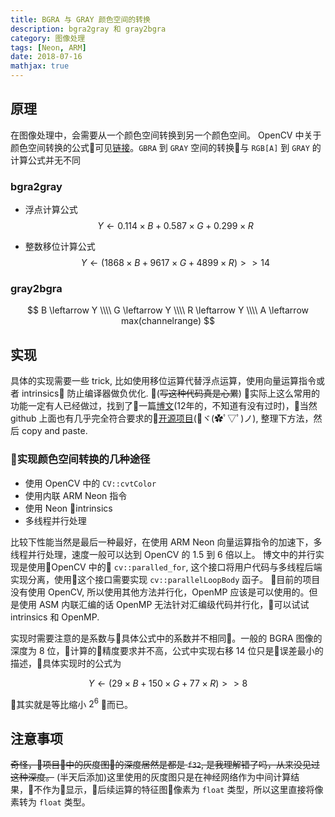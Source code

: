 ```yaml
---
title: BGRA 与 GRAY 颜色空间的转换
description: bgra2gray 和 gray2bgra
category: 图像处理
tags: [Neon, ARM]
date: 2018-07-16
mathjax: true
---
```


## 原理

在图像处理中，会需要从一个颜色空间转换到另一个颜色空间。 OpenCV 中关于颜色空间转换的公式可见[链接](https://docs.opencv.org/3.1.0/de/d25/imgproc_color_conversions.html)。`GBRA` 到 `GRAY` 空间的转换与 `RGB[A]` 到 `GRAY` 的计算公式并无不同

### bgra2gray

- 浮点计算公式
  $$
  Y \leftarrow 0.114 \times B + 0.587 \times G + 0.299 \times R
  $$

- 整数移位计算公式
  $$
  Y \leftarrow (1868 \times B + 9617 \times G + 4899 \times R) >> 14
  $$

### gray2bgra

$$
B \leftarrow Y \\\\
G \leftarrow Y \\\\
R \leftarrow Y \\\\
A \leftarrow max(channelrange)
$$

## 实现

具体的实现需要一些 trick, 比如使用移位运算代替浮点运算，使用向量运算指令或者 intrinsics 防止编译器做负优化. (~~写这种代码真是心累~~)
实际上这么常用的功能一定有人已经做过，找到了一篇[博文](https://www.tuicool.com/articles/mYnaMb)(12年的，不知道有没有过时)，当然 github 上面也有几乎完全符合要求的[开源项目](https://github.com/carlj/NEON-ASM-BGRA-to-Grayscale-conversion)(ヾ(✿ﾟ▽ﾟ)ノ), 整理下方法，然后 copy and paste.

### 实现颜色空间转换的几种途径

- 使用 OpenCV 中的 `CV::cvtColor`
- 使用内联 ARM Neon 指令
- 使用 Neon intrinsics
- 多线程并行处理

比较下性能当然是最后一种最好，在使用 ARM Neon 向量运算指令的加速下，多线程并行处理，速度一般可以达到 OpenCV 的 1.5 到 6 倍以上。
博文中的并行实现是使用OpenCV 中的 `cv::paralled_for`, 这个接口将用户代码与多线程后端实现分离，使用这个接口需要实现 `cv::parallelLoopBody` 函子。
目前的项目没有使用 OpenCV, 所以使用其他方法并行化，OpenMP 应该是可以使用的。但是使用 ASM 内联汇编的话 OpenMP 无法针对汇编级代码并行化，可以试试 intrinsics 和 OpenMP.

实现时需要注意的是系数与具体公式中的系数并不相同。一般的 BGRA 图像的深度为 8 位，计算的精度要求并不高，公式中实现右移 14 位只是误差最小的描述，具体实现时的公式为

$$
Y \leftarrow (29 \times B + 150 \times G + 77 \times R) >> 8
$$

其实就是等比缩小 $2^6$ 而已。

## 注意事项

~~奇怪，项目中的灰度图的深度居然是都是 `f32`, 是我理解错了吗，从来没见过这种深度。~~
(半天后添加)这里使用的灰度图只是在神经网络作为中间计算结果，不作为显示，后续运算的特征图像素为 `float` 类型，所以这里直接将像素转为 `float` 类型。
